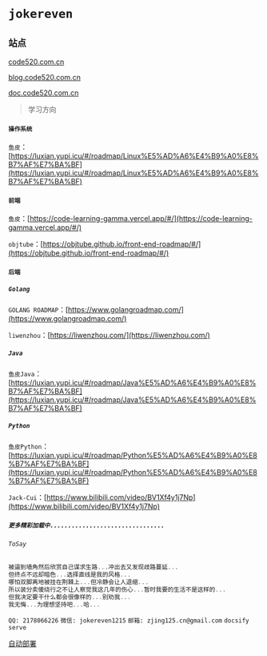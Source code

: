 # `jokereven`

## `站点`

[code520.com.cn](http://code520.com.cn)

[blog.code520.com.cn](http://blog.code520.com.cn)

[doc.code520.com.cn](http://doc.code520.com.cn)

> 学习方向

#### `操作系统`

`鱼皮`：[https://luxian.yupi.icu/#/roadmap/Linux%E5%AD%A6%E4%B9%A0%E8%B7%AF%E7%BA%BF](https://luxian.yupi.icu/#/roadmap/Linux%E5%AD%A6%E4%B9%A0%E8%B7%AF%E7%BA%BF)

#### `前端`

`鱼皮`：[https://code-learning-gamma.vercel.app/#/](https://code-learning-gamma.vercel.app/#/)

`objtube`：[https://objtube.github.io/front-end-roadmap/#/](https://objtube.github.io/front-end-roadmap/#/)

#### `后端`

##### `Golang`

`GOLANG ROADMAP`：[https://www.golangroadmap.com/](https://www.golangroadmap.com/)

`liwenzhou`：[https://liwenzhou.com/](https://liwenzhou.com/)

##### `Java`

`鱼皮Java`：[https://luxian.yupi.icu/#/roadmap/Java%E5%AD%A6%E4%B9%A0%E8%B7%AF%E7%BA%BF](https://luxian.yupi.icu/#/roadmap/Java%E5%AD%A6%E4%B9%A0%E8%B7%AF%E7%BA%BF)

##### `Python`

`鱼皮Python`：[https://luxian.yupi.icu/#/roadmap/Python%E5%AD%A6%E4%B9%A0%E8%B7%AF%E7%BA%BF](https://luxian.yupi.icu/#/roadmap/Python%E5%AD%A6%E4%B9%A0%E8%B7%AF%E7%BA%BF)

`Jack-Cui`：[https://www.bilibili.com/video/BV1Xf4y1j7Np](https://www.bilibili.com/video/BV1Xf4y1j7Np)

##### `更多精彩加载中................................`

###### `ToSay`

```js
被逼到墙角然后欣赏自己谋求生路...冲出去又发现歧路蔓延...
但终点不远却暗色...选择直线是我的风格...
哪怕双脚离地被挂在荆棘上...但冷静会让人退缩...
所以装分卖傻绕行之不让人察觉我这几年的伤心...暂时我要的生活不是这样的...
但我决定要干什么都会很像样的...别劝我...
我无悔...为理想坚持吧...哈...
```

`QQ: 2178066226`
`微信: jokereven1215`
`邮箱: zjing125.cn@gmail.com`
`docsify serve`

[自动部署](https://github.com/fuzhengwei/guide-webhooks)

